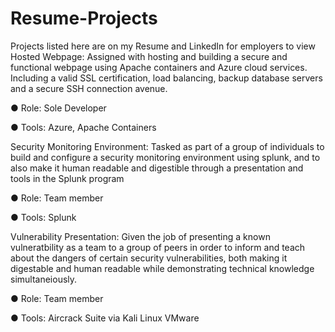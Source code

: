 # Resume-Projects
Projects listed here are on my Resume and LinkedIn for employers to view
Hosted Webpage: Assigned with hosting and building a secure and functional webpage using Apache containers and Azure cloud services. Including a valid SSL certification, load balancing, backup database servers and a secure SSH connection avenue.

● Role: Sole Developer

● Tools: Azure, Apache Containers

Security Monitoring Environment:  Tasked as part of a group of individuals to build and configure a security monitoring environment using splunk, and to also make it human readable and digestible through a presentation and tools in the Splunk program

● Role: Team member

● Tools: Splunk

Vulnerability Presentation: Given the job of presenting a known vulneratbility as a team to a group of peers in order to inform and teach about the dangers of certain security vulnerabilities, both making it digestable and human readable while demonstrating technical knowledge simultaneiously. 

● Role: Team member 

● Tools: Aircrack Suite via Kali Linux VMware
